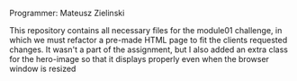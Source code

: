 Programmer: Mateusz Zielinski

This repository contains all necessary files for the module01 challenge, in which we must refactor a pre-made HTML page to fit the clients requested changes. It wasn't a part of the assignment, but I also added an extra class for the hero-image so that it displays properly even when the browser window is resized



